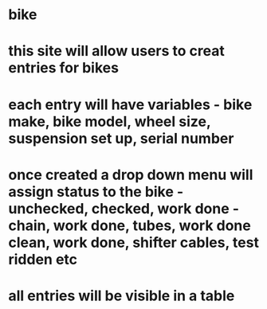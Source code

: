 # bike
# this site will allow users to creat entries for bikes
# each entry will have variables - bike make, bike model, wheel size, suspension set up, serial number
# once created a drop down menu will assign status to the bike - unchecked, checked, work done - chain, work done, tubes, work done clean, work done, shifter cables, test ridden etc
# all entries will be visible in a table
